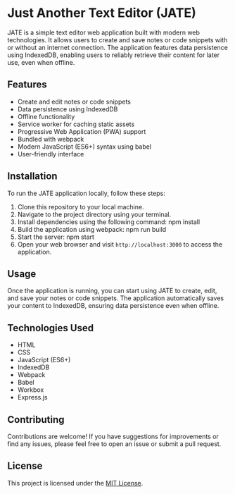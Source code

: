 # Just Another Text Editor (JATE)

JATE is a simple text editor web application built with modern web technologies. It allows users to create and save notes or code snippets with or without an internet connection. The application features data persistence using IndexedDB, enabling users to reliably retrieve their content for later use, even when offline.

## Features

- Create and edit notes or code snippets
- Data persistence using IndexedDB
- Offline functionality
- Service worker for caching static assets
- Progressive Web Application (PWA) support
- Bundled with webpack
- Modern JavaScript (ES6+) syntax using babel
- User-friendly interface

## Installation

To run the JATE application locally, follow these steps:

1. Clone this repository to your local machine.
2. Navigate to the project directory using your terminal.
3. Install dependencies using the following command: npm install
4. Build the application using webpack: npm run build
5. Start the server: npm start
6. Open your web browser and visit `http://localhost:3000` to access the application.

## Usage

Once the application is running, you can start using JATE to create, edit, and save your notes or code snippets. The application automatically saves your content to IndexedDB, ensuring data persistence even when offline.

## Technologies Used

- HTML
- CSS
- JavaScript (ES6+)
- IndexedDB
- Webpack
- Babel
- Workbox
- Express.js

## Contributing

Contributions are welcome! If you have suggestions for improvements or find any issues, please feel free to open an issue or submit a pull request.

## License

This project is licensed under the [MIT License](LICENSE).



